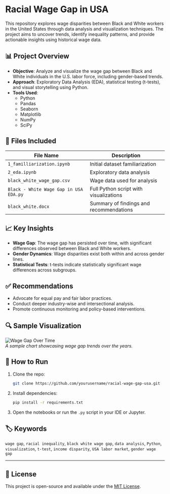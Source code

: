 
# Racial Wage Gap in USA

This repository explores wage disparities between Black and White workers in the United States through data analysis and visualization techniques. The project aims to uncover trends, identify inequality patterns, and provide actionable insights using historical wage data.

## 📊 Project Overview

- **Objective**: Analyze and visualize the wage gap between Black and White individuals in the U.S. labor force, including gender-based trends.
- **Approach**: Exploratory Data Analysis (EDA), statistical testing (t-tests), and visual storytelling using Python.
- **Tools Used**: 
  - Python
  - Pandas
  - Seaborn
  - Matplotlib
  - NumPy
  - SciPy

## 📁 Files Included

| File Name                        | Description |
|----------------------------------|-------------|
| `1_familliarization.ipynb`       | Initial dataset familiarization |
| `2_eda.ipynb`                    | Exploratory data analysis |
| `black_white_wage_gap.csv`       | Wage data used for analysis |
| `Black - White Wage Gap in USA EDA.py` | Full Python script with visualizations |
| `black_white.docx`               | Summary of findings and recommendations |

## 📈 Key Insights

- **Wage Gap**: The wage gap has persisted over time, with significant differences observed between Black and White workers.
- **Gender Dynamics**: Wage disparities exist both within and across gender lines.
- **Statistical Tests**: t-tests indicate statistically significant wage differences across subgroups.

## ✅ Recommendations

- Advocate for equal pay and fair labor practices.
- Conduct deeper industry-wise and intersectional analysis.
- Promote continuous monitoring and policy-based interventions.

## 🔍 Sample Visualization

![Wage Gap Over Time](https://user-images.githubusercontent.com/example/wage-gap-graph.png)  
*A sample chart showcasing wage gap trends over the years.*

## 📌 How to Run

1. Clone the repo:
   ```bash
   git clone https://github.com/yourusername/racial-wage-gap-usa.git
   ```
2. Install dependencies:
   ```bash
   pip install -r requirements.txt
   ```
3. Open the notebooks or run the `.py` script in your IDE or Jupyter.

## 🏷️ Keywords

`wage gap`, `racial inequality`, `black white wage gap`, `data analysis`, `Python`, `visualization`, `t-test`, `income disparity`, `USA labor market`, `gender wage gap`

---

## 📄 License

This project is open-source and available under the [MIT License](LICENSE).
